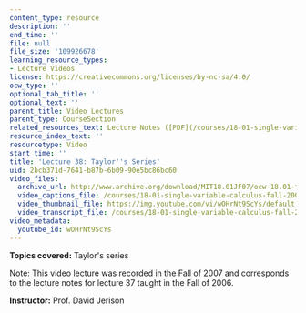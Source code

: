 ```yaml
---
content_type: resource
description: ''
end_time: ''
file: null
file_size: '109926678'
learning_resource_types:
- Lecture Videos
license: https://creativecommons.org/licenses/by-nc-sa/4.0/
ocw_type: ''
optional_tab_title: ''
optional_text: ''
parent_title: Video Lectures
parent_type: CourseSection
related_resources_text: Lecture Notes ([PDF](/courses/18-01-single-variable-calculus-fall-2006/resources/lec37))
resource_index_text: ''
resourcetype: Video
start_time: ''
title: 'Lecture 38: Taylor''s Series'
uid: 2bcb371d-7641-b87b-6b09-90e5bc86bc60
video_files:
  archive_url: http://www.archive.org/download/MIT18.01JF07/ocw-18.01-f07-lec38_300k.mp4
  video_captions_file: /courses/18-01-single-variable-calculus-fall-2006/55d26bd7dc425621a2c8299b3a61f6e1_wOHrNt9ScYs.vtt
  video_thumbnail_file: https://img.youtube.com/vi/wOHrNt9ScYs/default.jpg
  video_transcript_file: /courses/18-01-single-variable-calculus-fall-2006/0fd0fd220e97bc3355cb705ca721b760_wOHrNt9ScYs.pdf
video_metadata:
  youtube_id: wOHrNt9ScYs
---
```


**Topics covered:** Taylor's series

Note: This video lecture was recorded in the Fall of 2007 and corresponds to the lecture notes for lecture 37 taught in the Fall of 2006.

**Instructor:** Prof. David Jerison

